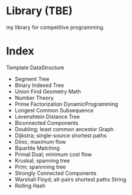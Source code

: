 Library (TBE)
===
my library for competitive programming.

Index
===
Template
DataStructure
- Segment Tree
- Binary Indexed Tree
- Union Find
Geometry
Math
- Number Theory
- Prime Factorization
DynamicProgramming
- Longest Common Subsequence
- Levenshtein Distance
Tree
- Biconnected Components
- Doubling; least common ancestor
Graph
- Dijkstra; single-source shortest paths
- Dinic; maximum flow
- Bipartite Matching
- Primal Dual; minimum cost flow
- Kruskal; spanning tree
- Prim; spannning tree
- Strongly Connected Components
- Warshall Floyd; all-pairs shortest paths
String
- Rolling Hash
